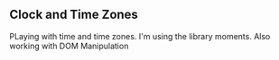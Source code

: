 ## Clock and Time Zones

PLaying with time and time zones.
I'm using the library moments.
Also working with DOM Manipulation

